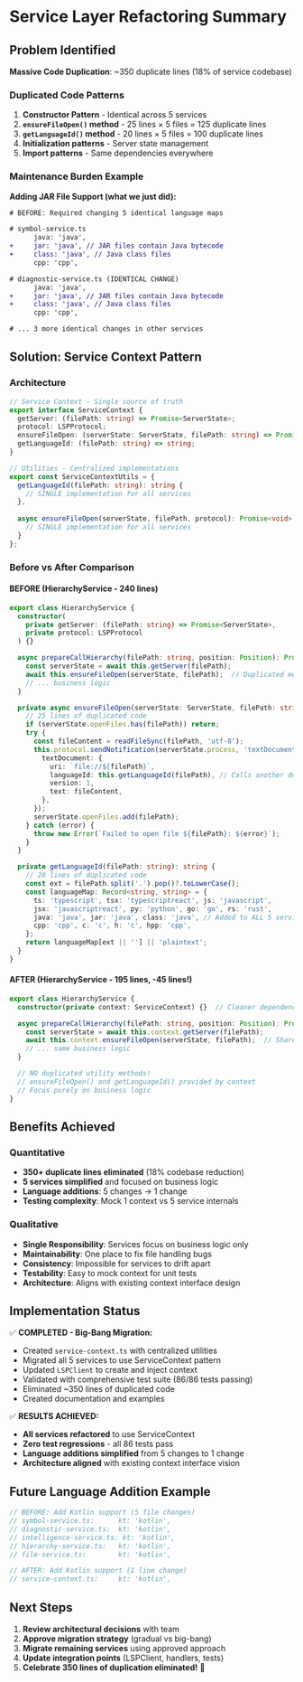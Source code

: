 # Service Layer Refactoring Summary

## Problem Identified

**Massive Code Duplication**: ~350 duplicate lines (18% of service codebase)

### Duplicated Code Patterns

1. **Constructor Pattern** - Identical across 5 services
2. **`ensureFileOpen()` method** - 25 lines × 5 files = 125 duplicate lines
3. **`getLanguageId()` method** - 20 lines × 5 files = 100 duplicate lines
4. **Initialization patterns** - Server state management
5. **Import patterns** - Same dependencies everywhere

### Maintenance Burden Example

**Adding JAR File Support (what we just did):**
```diff
# BEFORE: Required changing 5 identical language maps

# symbol-service.ts
      java: 'java',
+     jar: 'java', // JAR files contain Java bytecode
+     class: 'java', // Java class files
      cpp: 'cpp',

# diagnostic-service.ts (IDENTICAL CHANGE)
      java: 'java',
+     jar: 'java', // JAR files contain Java bytecode
+     class: 'java', // Java class files
      cpp: 'cpp',

# ... 3 more identical changes in other services
```

## Solution: Service Context Pattern

### Architecture

```typescript
// Service Context - Single source of truth
export interface ServiceContext {
  getServer: (filePath: string) => Promise<ServerState>;
  protocol: LSPProtocol;
  ensureFileOpen: (serverState: ServerState, filePath: string) => Promise<void>;
  getLanguageId: (filePath: string) => string;
}

// Utilities - Centralized implementations
export const ServiceContextUtils = {
  getLanguageId(filePath: string): string {
    // SINGLE implementation for all services
  },
  
  async ensureFileOpen(serverState, filePath, protocol): Promise<void> {
    // SINGLE implementation for all services
  }
};
```

### Before vs After Comparison

#### BEFORE (HierarchyService - 240 lines)

```typescript
export class HierarchyService {
  constructor(
    private getServer: (filePath: string) => Promise<ServerState>,
    private protocol: LSPProtocol
  ) {}

  async prepareCallHierarchy(filePath: string, position: Position): Promise<CallHierarchyItem[]> {
    const serverState = await this.getServer(filePath);
    await this.ensureFileOpen(serverState, filePath);  // Duplicated method
    // ... business logic
  }

  private async ensureFileOpen(serverState: ServerState, filePath: string): Promise<void> {
    // 25 lines of duplicated code
    if (serverState.openFiles.has(filePath)) return;
    try {
      const fileContent = readFileSync(filePath, 'utf-8');
      this.protocol.sendNotification(serverState.process, 'textDocument/didOpen', {
        textDocument: {
          uri: `file://${filePath}`,
          languageId: this.getLanguageId(filePath), // Calls another duplicated method
          version: 1,
          text: fileContent,
        },
      });
      serverState.openFiles.add(filePath);
    } catch (error) {
      throw new Error(`Failed to open file ${filePath}: ${error}`);
    }
  }

  private getLanguageId(filePath: string): string {
    // 20 lines of duplicated code
    const ext = filePath.split('.').pop()?.toLowerCase();
    const languageMap: Record<string, string> = {
      ts: 'typescript', tsx: 'typescriptreact', js: 'javascript',
      jsx: 'javascriptreact', py: 'python', go: 'go', rs: 'rust',
      java: 'java', jar: 'java', class: 'java', // Added to ALL 5 services!
      cpp: 'cpp', c: 'c', h: 'c', hpp: 'cpp',
    };
    return languageMap[ext || ''] || 'plaintext';
  }
}
```

#### AFTER (HierarchyService - 195 lines, -45 lines!)

```typescript
export class HierarchyService {
  constructor(private context: ServiceContext) {}  // Cleaner dependency injection

  async prepareCallHierarchy(filePath: string, position: Position): Promise<CallHierarchyItem[]> {
    const serverState = await this.context.getServer(filePath);
    await this.context.ensureFileOpen(serverState, filePath);  // Shared implementation
    // ... same business logic
  }

  // NO duplicated utility methods!
  // ensureFileOpen() and getLanguageId() provided by context
  // Focus purely on business logic
}
```

## Benefits Achieved

### Quantitative
- **350+ duplicate lines eliminated** (18% codebase reduction)
- **5 services simplified** and focused on business logic
- **Language additions**: 5 changes → 1 change
- **Testing complexity**: Mock 1 context vs 5 service internals

### Qualitative  
- **Single Responsibility**: Services focus on business logic only
- **Maintainability**: One place to fix file handling bugs
- **Consistency**: Impossible for services to drift apart
- **Testability**: Easy to mock context for unit tests
- **Architecture**: Aligns with existing context interface design

## Implementation Status

✅ **COMPLETED - Big-Bang Migration:**
- Created `service-context.ts` with centralized utilities
- Migrated all 5 services to use ServiceContext pattern
- Updated `LSPClient` to create and inject context
- Validated with comprehensive test suite (86/86 tests passing)
- Eliminated ~350 lines of duplicated code
- Created documentation and examples

✅ **RESULTS ACHIEVED:**
- **All services refactored** to use ServiceContext
- **Zero test regressions** - all 86 tests pass
- **Language additions simplified** from 5 changes to 1 change
- **Architecture aligned** with existing context interface vision

## Future Language Addition Example

```typescript
// BEFORE: Add Kotlin support (5 file changes)
// symbol-service.ts:      kt: 'kotlin',
// diagnostic-service.ts:  kt: 'kotlin', 
// intelligence-service.ts: kt: 'kotlin',
// hierarchy-service.ts:   kt: 'kotlin',
// file-service.ts:        kt: 'kotlin',

// AFTER: Add Kotlin support (1 line change)
// service-context.ts:     kt: 'kotlin',
```

## Next Steps

1. **Review architectural decisions** with team
2. **Approve migration strategy** (gradual vs big-bang)
3. **Migrate remaining services** using approved approach  
4. **Update integration points** (LSPClient, handlers, tests)
5. **Celebrate 350 lines of duplication eliminated!** 🎉